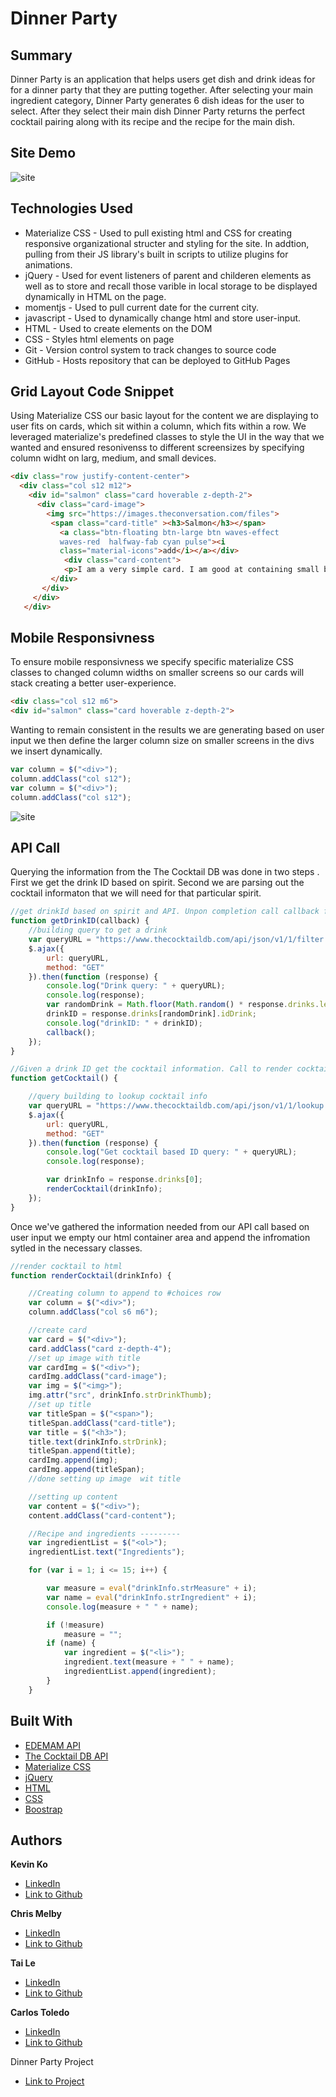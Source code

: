 # Dinner Party



## Summary 
Dinner Party is an application that helps users get dish and drink ideas for for a dinner party that they are putting together. After selecting your main ingredient category, Dinner Party generates 6 dish ideas for the user to select. 
After they select their main dish Dinner Party returns the perfect cocktail pairing along with its recipe and the recipe for the main dish. 



## Site Demo
![site](https://media.giphy.com/media/LMR6hg0e0eTLVujUB8/giphy.gif)

 
## Technologies Used
- Materialize CSS - Used to pull existing html and CSS for creating responsive organizational structer and styling for the site. In addtion, pulling from their JS library's built in scripts to utilize plugins for animations.
- jQuery - Used for event listeners of parent and childeren elements as well as to store and recall those varible in local      storage to be displayed dynamically in HTML on the page.
- momentjs - Used to pull current date for the current city.
- javascript - Used to dynamically change html and store user-input.
- HTML - Used to create elements on the DOM
- CSS - Styles html elements on page
- Git - Version control system to track changes to source code
- GitHub - Hosts repository that can be deployed to GitHub Pages
 


## Grid Layout Code Snippet
Using Materialize CSS our basic layout for the content we are displaying to user fits on cards, which sit within a column, which fits within a row. We leveraged materialize's predefined classes to style the UI in the way that we wanted and ensured resonivenss to different screensizes by specifying column widht on larg, medium, and small devices.


```html
<div class="row justify-content-center">
  <div class="col s12 m12">
    <div id="salmon" class="card hoverable z-depth-2">
      <div class="card-image">
        <img src="https://images.theconversation.com/files">
         <span class="card-title" ><h3>Salmon</h3></span>
           <a class="btn-floating btn-large btn waves-effect 
           waves-red  halfway-fab cyan pulse"><i
           class="material-icons">add</i></a></div>
            <div class="card-content">
            <p>I am a very simple card. I am good at containing small bits of information.</p>
         </div>
       </div>
     </div>
   </div>

```

## Mobile Responsivness
To ensure mobile responsivness we specify specific materialize CSS classes to changed column widths on smaller screens so our cards will stack creating a better user-experience.
```html
<div class="col s12 m6">	
<div id="salmon" class="card hoverable z-depth-2">
```
Wanting to remain consistent in the results we are generating based on user input we then define the larger column size on smaller screens in the divs we insert dynamically.
```js
var column = $("<div>");
column.addClass("col s12");
var column = $("<div>");
column.addClass("col s12");
```

![site](https://media.giphy.com/media/lqMd8zCm1ZpdnfS4sU/giphy.gif)

## API Call 
Querying the information from the The Cocktail DB was done in two steps . First we get the drink ID based on spirit. Second we are parsing out the cocktail informaton that we will need for that particular spirit. 
```js
//get drinkId based on spirit and API. Unpon completion call callback function
function getDrinkID(callback) {
    //building query to get a drink
    var queryURL = "https://www.thecocktaildb.com/api/json/v1/1/filter.php?i=" + spirit;
    $.ajax({
        url: queryURL,
        method: "GET"
    }).then(function (response) {
        console.log("Drink query: " + queryURL);
        console.log(response);
        var randomDrink = Math.floor(Math.random() * response.drinks.length);
        drinkID = response.drinks[randomDrink].idDrink;
        console.log("drinkID: " + drinkID);
        callback();
    });
}

//Given a drink ID get the cocktail information. Call to render cocktail pnce information is completely retireved
function getCocktail() {

    //query building to lookup cocktail info
    var queryURL = "https://www.thecocktaildb.com/api/json/v1/1/lookup.php?i=" + drinkID;
    $.ajax({
        url: queryURL,
        method: "GET"
    }).then(function (response) {
        console.log("Get cocktail based ID query: " + queryURL);
        console.log(response);

        var drinkInfo = response.drinks[0];
        renderCocktail(drinkInfo);
    });
}


```
Once we've gathered the information needed from our API call based on user input we empty our html container area and append the infromation sytled in the necessary classes.
```js
//render cocktail to html
function renderCocktail(drinkInfo) {

    //Creating column to append to #choices row
    var column = $("<div>");
    column.addClass("col s6 m6");

    //create card
    var card = $("<div>");
    card.addClass("card z-depth-4");
    //set up image with title
    var cardImg = $("<div>");
    cardImg.addClass("card-image");
    var img = $("<img>");
    img.attr("src", drinkInfo.strDrinkThumb);
    //set up title
    var titleSpan = $("<span>");
    titleSpan.addClass("card-title");
    var title = $("<h3>");
    title.text(drinkInfo.strDrink);
    titleSpan.append(title);
    cardImg.append(img);
    cardImg.append(titleSpan);
    //done setting up image  wit title

    //setting up content
    var content = $("<div>");
    content.addClass("card-content");

    //Recipe and ingredients ---------
    var ingredientList = $("<ol>");
    ingredientList.text("Ingredients");

    for (var i = 1; i <= 15; i++) {

        var measure = eval("drinkInfo.strMeasure" + i);
        var name = eval("drinkInfo.strIngredient" + i);
        console.log(measure + " " + name);

        if (!measure)
            measure = "";
        if (name) {
            var ingredient = $("<li>");
            ingredient.text(measure + " " + name);
            ingredientList.append(ingredient);
        }
    }

```


## Built With

* [EDEMAM API](https://developer.edamam.com/)
* [The Cocktail DB API](https://www.thecocktaildb.com/api.php)
* [Materialize CSS](http://archives.materializecss.com/0.100.2/about.html)
* [jQuery](https://api.jquery.com/)
* [HTML](https://developer.mozilla.org/en-US/docs/Web/HTML)
* [CSS](https://developer.mozilla.org/en-US/docs/Web/CSS)
* [Boostrap](https://getbootstrap.com/)

## Authors


**Kevin Ko** 
- [LinkedIn](#)
- [Link to Github]()

**Chris Melby**
- [LinkedIn](https://www.linkedin.com/in/chris-melby-71106b126/)
- [Link to Github](https://github.com/cmelby)

**Tai Le** 
- [LinkedIn](#)
- [Link to Github](#)

**Carlos Toledo** 
- [LinkedIn](#)
- [Link to Github](#)


Dinner Party Project
- [Link to Project](https://github.com/kokevin678/project1)
